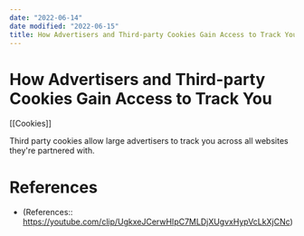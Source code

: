 ```yaml
---
date: "2022-06-14"
date modified: "2022-06-15"
title: How Advertisers and Third-party Cookies Gain Access to Track You
---
```


# How Advertisers and Third-party Cookies Gain Access to Track You
[[Cookies]]

Third party cookies allow large advertisers to track you across all websites they're partnered with.

# References
- (References:: https://youtube.com/clip/UgkxeJCerwHIpC7MLDjXUgvxHypVcLkXjCNc)

